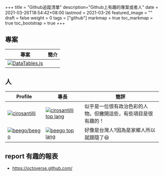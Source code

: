 +++
title = "Github追蹤清單"
description="Github上有趣的專案或者人"
date = 2021-03-26T18:54:42+08:00
lastmod = 2021-03-26
featured_image = ""
draft = false
weight = 0
tags = ["github"]
markmap = true
toc_markmap = true
toc_bootstrap = true
+++

## 專案

| 專案 | 簡介 |
| ----          |    ----      |
[![DataTables.js](https://github-readme-stats.vercel.app/api/pin?username=kon9chunkit&repo=GitHub-Chinese-Top-Charts)](https://github.com/kon9chunkit/GitHub-Chinese-Top-Charts) |


## 人

| Profile | 專長  | 簡評 |
| ----    | ---- | ---- |
[![cirosantilli](https://github-readme-stats.vercel.app/api?username=cirosantilli&show_icons=true&count_private=true&theme=highcontrast)](https://github.com/cirosantilli) | [![cirosantilli top lang](https://github-readme-stats.vercel.app/api/top-langs?username=cirosantilli&amp;langs_count=8&amp;theme=highcontrast)](https://github.com/cirosantilli) | 似乎是一位很有政治色彩的人物。但撇開這些，有些項目是很有趣的！
[![beego/beego](https://github-readme-stats.vercel.app/api?username=astaxie&show_icons=true&count_private=true&theme=highcontrast)](https://zhuanlan.zhihu.com/p/33671401) | [![beego top lang](https://github-readme-stats.vercel.app/api/top-langs?username=astaxie&amp;langs_count=8&amp;theme=highcontrast)](https://github.com/cirosantilli) | 好像是台灣人?因為是家鄉人所以就跟隨了😆


## report 有趣的報表

- https://octoverse.github.com/
